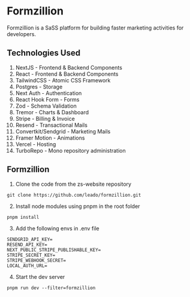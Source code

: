 # Formzillion

Formzillion is a SaSS platform for building faster marketing activities for developers.

## Technologies Used

1. NextJS - Frontend & Backend Components
2. React - Frontend & Backend Components
3. TailwindCSS - Atomic CSS Framework
4. Postgres - Storage
5. Next Auth - Authentication
6. React Hook Form - Forms
7. Zod - Schema Validation
8. Tremor - Charts & Dashboard
9. Stripe - Billing & Invoice
10. Resend - Transactional Mails
11. Convertkit/Sendgrid - Marketing Mails
12. Framer Motion - Animations
13. Vercel - Hosting
14. TurboRepo - Mono repository administration

## Formzillion

1. Clone the code from the zs-website repository

```
git clone https://github.com/leado/formzillion.git
```

2. Install node modules using pnpm in the root folder

```
pnpm install
```

3. Add the following envs in .env file

```
SENDGRID_API_KEY=
RESEND_API_KEY=
NEXT_PUBLIC_STRIPE_PUBLISHABLE_KEY=
STRIPE_SECRET_KEY=
STRIPE_WEBHOOK_SECRET=
LOCAL_AUTH_URL=
```

4. Start the dev server

```
pnpm run dev --filter=formzillion
```
